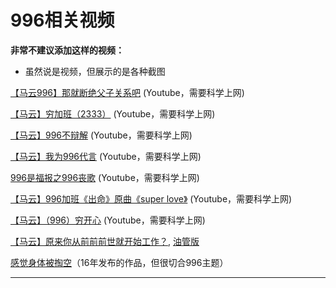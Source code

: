 # 996相关视频

**非常不建议添加这样的视频：**
* 虽然说是视频，但展示的是各种截图



[【马云996】那就断绝父子关系吧](https://www.youtube.com/watch?v=QvmC-WnKIAI)  (Youtube，需要科学上网)

[【马云】穷加班（2333）](https://www.youtube.com/watch?v=6GhaGP2jvsE) (Youtube，需要科学上网)

[【马云】996不辩解](https://www.youtube.com/watch?v=Qh5oLvi6DGM) (Youtube，需要科学上网)

[【马云】我为996代言](https://www.youtube.com/watch?v=eldcJQ5Gh-I) (Youtube，需要科学上网)

[996是福报之996丧歌](https://www.youtube.com/watch?v=qfprucTKT50) (Youtube，需要科学上网)

[【马云】996加班《出命》原曲《super love》](https://www.youtube.com/watch?v=2BNmixuly4Y) (Youtube，需要科学上网)

[【马云】（996）穷开心](https://www.youtube.com/watch?v=viP00ZGfuW4) (Youtube，需要科学上网)

[【马云】原来你从前前前世就开始工作？](https://www.bilibili.com/video/av49870725), [油管版](https://youtu.be/-o2Levgfz7Y)

[感觉身体被掏空](https://www.bilibili.com/video/av5512579)（16年发布的作品，但很切合996主题）

---
